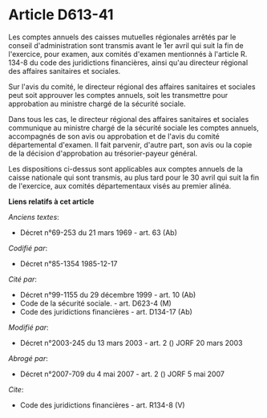 # Article D613-41

Les comptes annuels des caisses mutuelles régionales arrêtés par le conseil d'administration sont transmis avant le 1er avril
qui suit la fin de l'exercice, pour examen, aux comités d'examen mentionnés à l'article R. 134-8 du code des juridictions
financières, ainsi qu'au directeur régional des affaires sanitaires et sociales. 

Sur l'avis du comité, le directeur régional des affaires sanitaires et sociales peut soit approuver les comptes annuels, soit
les transmettre pour approbation au ministre chargé de la sécurité sociale. 

Dans tous les cas, le directeur régional des affaires sanitaires et sociales communique au ministre chargé de la sécurité
sociale les comptes annuels, accompagnés de son avis ou approbation et de l'avis du comité départemental d'examen. Il fait
parvenir, d'autre part, son avis ou la copie de la décision d'approbation au trésorier-payeur général. 

Les dispositions ci-dessus sont applicables aux comptes annuels de la caisse nationale qui sont transmis, au plus tard pour
le 30 avril qui suit la fin de l'exercice, aux comités départementaux visés au premier alinéa.

**Liens relatifs à cet article**

_Anciens textes_:

  - Décret n°69-253 du 21 mars 1969 - art. 63 (Ab)

_Codifié par_:

  - Décret n°85-1354 1985-12-17

_Cité par_:

  - Décret n°99-1155 du 29 décembre 1999 - art. 10 (Ab)
  - Code de la sécurité sociale. - art. D623-4 (M)
  - Code des juridictions financières - art. D134-17 (Ab)

_Modifié par_:

  - Décret n°2003-245 du 13 mars 2003 - art. 2 () JORF 20 mars 2003

_Abrogé par_:

  - Décret n°2007-709 du 4 mai 2007 - art. 2 () JORF 5 mai 2007

_Cite_:

  - Code des juridictions financières - art. R134-8 (V)
